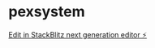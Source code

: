# pexsystem

[Edit in StackBlitz next generation editor ⚡️](https://stackblitz.com/~/github.com/pauloedu1985/pexsystem)